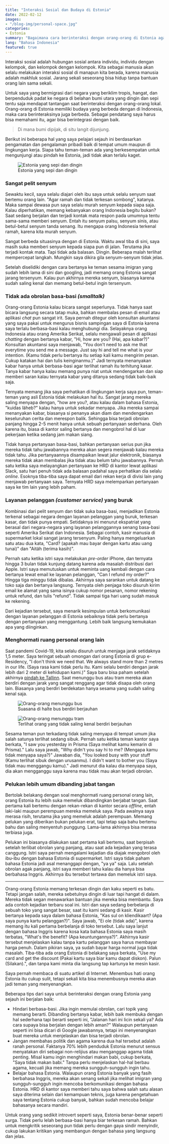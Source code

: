 ```yaml
---
title: "Interaksi Sosial dan Budaya di Estonia"
date: 2022-02-12
images:
- "/blog-img/personal-space.jpg"
categories:
- Estonia
summary: "Bagaimana cara berinteraksi dengan orang-orang di Estonia agar bisa berintegrasi dengan baik."
lang: "Bahasa Indonesia"
featured: true
---
```


Interaksi sosial adalah hubungan sosial antara individu, individu dengan kelompok, dan kelompok dengan kelompok. Kita sebagai manusia akan selalu melakukan interaksi sosial di manapun kita berada, karena manusia adalah makhluk sosial. Jarang sekali seseorang bisa hidup tanpa bantuan orang lain sama sekali.

Untuk saya yang bermigrasi dari negara yang beriklim tropis, hangat, dan berpenduduk padat ke negara di belahan bumi utara yang dingin dan sepi tentu saja mendapat tantangan saat berinteraksi dengan orang-orang lokal. Orang-orang di Estonia memiliki budaya yang berbeda dengan di Indonesia, maka cara berinteraksinya juga berbeda. Sebagai pendatang saya harus bisa memahami itu, agar bisa berintegrasi dengan baik.

> Di mana bumi dipijak, di situ langit dijunjung.

Berikut ini beberapa hal yang saya pelajari sejauh ini berdasarkan pengamatan dan pengalaman pribadi baik di tempat umum maupun di lingkungan kerja. Siapa tahu teman-teman ada yang berkesempatan untuk mengunjungi atau pindah ke Estonia, jadi tidak akan terlalu kaget.

<figure class="figure">
<img src="/blog-img/walk-from-behind.jpg" class="figure-img img-fluid" alt="Estonia yang sepi dan dingin" />
<figcaption class="figure-caption text-center">Estonia yang sepi dan dingin</figcaption>
</figure>

### Sangat pelit senyum

Sewaktu kecil, saya selalu diajari oleh ibu saya untuk selalu senyum saat bertemu orang lain. "Agar ramah dan tidak terkesan sombong", katanya. Maka sampai dewasa pun saya selalu murah senyum kepada siapa saja. Kalau diperhatikan, memang kebanyakan orang Indonesia begitu bukan? Saat sedang berjalan dan terjadi kontak mata respon pada umumnya tentu sama-sama memberi senyum. Entah itu senyum palsu, senyum sinis, atau betul-betul senyum tanda senang. Itu mengapa orang Indonesia terkenal ramah, karena kita murah senyum.

Sangat berbeda situasinya dengan di Estonia. Waktu awal tiba di sini, saya masih suka memberi senyum kepada siapa pun di jalan. Terutama jika terjadi kontak mata. Tapi tidak ada balasan. Dingin. Beberapa malah terlihat mempercepat langkah. Mungkin saya dikira gila senyum-senyum tidak jelas.

Setelah diselidiki dengan cara bertanya ke teman sesama imigran yang sudah lebih lama di sini dan googling, jadi memang orang Estonia sangat jarang tersenyum. Kalau pun akhirnya mereka senyum, biasanya karena sudah saling kenal dan memang betul-betul ingin tersenyum.

### Tidak ada obrolan basa-basi *(smalltalk)*

Orang-orang Estonia kalau bicara sangat seperlunya. Tidak hanya saat bicara langsung secara tatap muka, bahkan membalas pesan di email atau aplikasi *chat* pun sangat irit. Saya pernah ditegur oleh konsultan akuntansi yang saya pakai untuk mengurus bisnis sampingan saya di Estonia karena saya terlalu berbasa-basi kalau menghubungi dia. Selayaknya orang Indonesia atau orang Amerika Serikat, selalu mengawali pesan di aplikasi *chatting* dengan bertanya kabar, "Hi, how are you? (Hai, apa kabar?)" Konsultan akuntansi saya menjawab, "You don't need to ask me that everytime you send me a message. Just say hi and tell me what is your intention. (Kamu tidak perlu bertanya itu setiap kali kamu mengirim pesan. Cukup katakan hai dan tulis keinginanmu.)" Jadi ternyata menanyakan kabar hanya untuk berbasa-basi agar terlihat ramah itu terhitung kasar. Tanya kabar hanya kalau memang punya niat untuk mendengarkan dan siap memberi saran kalau ternyata kabar yang ditanya sedang tidak baik-baik saja.

Ternyata memang jika saya perhatikan di lingkungan kerja saya pun, teman-teman yang asli Estonia tidak melakukan hal itu. Sangat jarang mereka saling menyapa dengan, "how are you?, atau kalau dalam bahasa Estonia, "kuidas läheb?" kalau hanya untuk sekadar menyapa. Jika mereka sampai menanyakan kabar, biasanya si penanya akan diam dan mendengarkan keseluruhan cerita dan merespon balik. Sehingga bisa terjadi obrolan panjang hingga 2-5 menit hanya untuk sebuah pertanyaan sederhana. Oleh karena itu, biasa di kantor saling bertanya dan mengobrol hal di luar pekerjaan ketika sedang jam makan siang.

Tidak hanya pertanyaan basa-basi, bahkan pertanyaan serius pun jika mereka tidak tahu jawabannya mereka akan segera menjawab kalau mereka tidak tahu. Jika pertanyaannya disampaikan lewat jalur elektronik, biasanya mereka tidak akan membalas jika tidak atau belum tahu jawabannya. Pernah satu ketika saya melayangkan pertanyaan ke HRD di kantor lewat aplikasi Slack, satu hari penuh tidak ada balasan padahal saya perhatikan dia selalu *online*. Esoknya tiba-tiba saya dapat email dari rekan kerja di divisi lain yang menjawab pertanyaan saya. Ternyata HRD saya melemparkan pertanyaan saya ke tim lain yang lebih paham.

### Layanan pelanggan *(customer service)* yang buruk

Kombinasi dari pelit senyum dan tidak suka basa-basi, menjadikan Estonia terkenal sebagai negara dengan layanan pelanggan yang buruk, terkesan kasar, dan tidak punya empati. Setidaknya ini menurut ekspatriat yang berasal dari negara-negara yang layanan pelanggannya senang basa-basi seperti Amerika Serikat dan Indonesia. Sebagai contoh, kasir manusia di supermarket lokal sangat jarang tersenyum. Paling hanya mengeluarkan satu atau dua kata, "Card? (apakah mau bayar dengan kartu atau uang tunai)" dan "Aitäh (terima kasih)".

Pernah satu ketika istri saya melakukan *pre-order* iPhone, dan ternyata hingga 3 bulan tidak kunjung datang karena ada masalah distribusi dari Apple. Istri saya memutuskan untuk meminta uang kembali dengan cara bertanya lewat email ke layanan pelanggan, "Can I refund my order?" Hingga tiga minggu tidak dibalas. Akhirnya saya sarankan untuk datang ke toko saja dan bertanya langsung. Ternyata oleh penjaga toko disuruh kirim email ke alamat yang sama isinya cukup nomor pesanan, nomor rekening untuk refund, dan tulis "refund". Tidak sampai tiga hari uang sudah masuk ke rekening.

Dari kejadian tersebut, saya menarik kesimpulan untuk berkomunikasi dengan layanan pelanggan di Estonia sebaiknya tidak perlu bertanya dengan pertanyaan yang menggantung. Lebih baik langsung kemukakan apa yang diinginkan.

### Menghormati ruang personal orang lain

Saat pandemi Covid-19, kita selalu disuruh untuk menjaga jarak setidaknya 1,5 meter. Saya teringat sebuah omongan dari orang Estonia di grup e-Residency, "I don't think we need that. We always stand more than 2 metres in our life. (Saya rasa kami tidak perlu itu. Kami selalu berdiri dengan jarak lebih dari 2 meter di kehidupan kami.)" Saya baru bisa paham setelah akhirnya [pindah ke Tallinn](/personal/mencari-kerja-di-luar-negeri). Saat menunggu bus atau tram mereka akan berdiri dengan jarak yang sangat renggang agar tidak disapa oleh orang lain. Biasanya yang berdiri berdekatan hanya sesama yang sudah saling kenal saja.

<figure class="figure">
<img src="/blog-img/personal-space.jpg" class="figure-img img-fluid" alt="Orang-orang menunggu bus" />
<figcaption class="figure-caption text-center">Suasana di halte bus berdiri berjauhan</figcaption>
</figure>

<figure class="figure">
<img src="/blog-img/trammipeatus.gif" class="figure-img img-fluid" alt="Orang-orang menunggu tram" />
<figcaption class="figure-caption text-center">Terlihat orang yang tidak saling kenal berdiri berjauhan</figcaption>
</figure>

Sesama teman pun terkadang tidak saling menyapa di tempat umum jika salah satunya terlihat sedang sibuk. Pernah satu ketika teman kantor saya berkata, "I saw you yesterday in Prisma (Saya melihat kamu kemarin di Prisma)." Lalu saya jawab, "Why didn't you say hi to me? (Mengapa kamu tidak menyapa saya?)" Jawaban dia, "You looked busy with your stuff (Kamu terlihat sibuk dengan urusanmu). I didn't want to bother you (Saya tidak mau menggangu kamu)." Jadi menurut dia kalau dia menyapa saya, dia akan mengganggu saya karena mau tidak mau akan terjadi obrolan.

### Pelukan lebih umum dibanding jabat tangan

Bertolak belakang dengan soal menghormati ruang personal orang lain, orang Estonia itu lebih suka memeluk dibandingkan berjabat tangan. Saat pertama kali bertemu dengan rekan-rekan di kantor secara *offline*, entah laki-laki maupun perempuan mereka memeluk saya. Pada awalnya saya merasa risih, terutama jika yang memeluk adalah perempuan. Memang pelukan yang diberikan bukan pelukan erat, tapi tetap saja bahu bertemu bahu dan saling menyentuh punggung. Lama-lama akhirnya bisa merasa terbiasa juga.

Pelukan ini biasanya dilakukan saat pertama kali bertemu, saat berpisah setelah terlibat obrolan yang panjang, atau saat ada kejadian yang terasa canggung. Istri saya pernah mengalami kejadian dia diajak mengobrol oleh ibu-ibu dengan bahasa Estonia di supermarket. Istri saya tidak paham bahasa Estonia jadi asal menanggapi dengan, "ya ya" saja. Lalu setelah obrolan agak panjang, istri saya memberi tahu kalau dia hanya bisa berbahasa Inggris. Akhirnya ibu tersebut tertawa dan memeluk istri saya.

<hr class="border-2 border-top" />

Orang-orang Estonia memang terkesan dingin dan kaku seperti es batu. Tetapi jangan salah, mereka sebetulnya dingin di luar tapi hangat di dalam. Mereka tidak segan menawarkan bantuan jika mereka bisa membantu. Saya ada contoh kejadian terbaru soal ini. Istri dan saya sedang berbelanja di sebuah toko yang sangat besar, saat itu kami sedang di kasir. Kasir bertanya kepada saya dalam bahasa Estonia, "Kas sul on kliendikaart? (Apa saya punya kartu pelanggan?)". Saya jawab, "Ei ole (tidak ada)", karena memang itu kali pertama berbelanja di toko tersebut. Lalu saya lanjut dengan bahasa Inggris karena kosa kata bahasa Estonia saya masih terbatas, "What's the benefit? (Apa keuntungannya?)". Akhirnya kasir tersebut menjelaskan kalau tanpa kartu pelanggan saya harus membayar harga penuh. Dalam pikiran saya, ya sudah bayar harga normal juga tidak masalah. Tiba-tiba ada orang Estonia di belakang saya berkata, "Use my card and get the discount (Pakai kartu saya biar kamu dapat diskon). Palun (Silakan).", dan tanpa kami minta dia langsung tap kartunya ke mesin kasir.

Saya pernah membaca di suatu artikel di Internet. Menembus hati orang Estonia itu cukup sulit, tetapi sekali kita bisa menembusnya mereka akan jadi teman yang menyenangkan.

Beberapa tips dari saya untuk berinteraksi dengan orang Estonia yang sejauh ini berjalan baik:
- Hindari berbasa-basi. Jika ingin memulai obrolan, cari topik yang memang berarti. Dibanding bertanya kabar, lebih baik membuka dengan hal sederhana tapi berarti seperti ini, "Jalanan hari ini licin sekali ya? Ada cara supaya bisa berjalan dengan lebih aman?" Walaupun pertanyaan seperti ini bisa dicari di Google jawabannya, tetapi ini menyenangkan buat mereka untuk menjelaskan dan bisa terjadi obrolan.
- Jangan membahas politik dan agama karena dua hal tersebut adalah ranah personal. Faktanya 70% lebih penduduk Estonia menurut sensus menyatakan diri sebagai non-relijius atau menganggap agama tidak penting. Misal kamu ingin menghindari makan babi, cukup berkata, "Saya tidak makan babi." Tanpa perlu menjelaskan hal-hal berbau agama, kecuali jika memang mereka sungguh-sungguh ingin tahu.
- Belajar bahasa Estonia. Walaupun orang Estonia banyak yang fasih berbahasa Inggris, mereka akan senang sekali jika melihat imigran yang sungguh-sungguh ingin mencoba berkomunikasi dengan bahasa Estonia. HRD di kantor saya memberi tahu saya bahwa salah satu alasan saya diterima selain dari kemampuan teknis, juga karena pengetahuan saya tentang Estonia cukup banyak, bahkan sudah mencoba belajar bahasanya secara mandiri.

Untuk orang yang sedikit introvert seperti saya, Estonia benar-benar seperti surga. Tidak perlu lelah berbasa-basi hanya biar terkesan ramah. Bahkan untuk mengkritik seseorang pun tidak perlu dengan gaya sindir menyindir, cukup lakukan kritikan yang membangun dengan bahasa yang langsung dan jelas.
